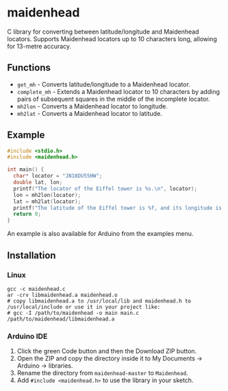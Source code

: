 # maidenhead
C library for converting between latitude/longitude and Maidenhead locators.
Supports Maidenhead locators up to 10 characters long, allowing for 13-metre accuracy.

## Functions
- `get_mh` - Converts latitude/longitude to a Maidenhead locator.
- `complete_mh` - Extends a Maidenhead locator to 10 characters by adding pairs of subsequent squares in the middle of the incomplete locator.
- `mh2lon` - Converts a Maidenhead locator to longitude.
- `mh2lat` - Converts a Maidenhead locator to latitude.

## Example
```c
#include <stdio.h>
#include <maidenhead.h>

int main() {
  char* locator = "JN18DU55HW";
  double lat, lon;
  printf("The locator of the Eiffel tower is %s.\n", locator);
  lon = mh2lon(locator);
  lat = mh2lat(locator);
  printf("The latitude of the Eiffel tower is %f, and its longitude is %f\n", lat, lon);
  return 0;
}
```

An example is also available for Arduino from the examples menu.

## Installation
### Linux
```
gcc -c maidenhead.c
ar -crv libmaidenhead.a maidenhead.o
# copy libmaidenhead.a to /usr/local/lib and maidenhead.h to /usr/local/include or use it in your project like:
# gcc -I /path/to/maidenhead -o main main.c /path/to/maidenhead/libmaidenhead.a
```
### Arduino IDE
1. Click the green Code button and then the Download ZIP button.
2. Open the ZIP and copy the directory inside it to My Documents -> Arduino -> libraries.
3. Rename the directory from `maidenhead-master` to `Maidenhead`.
4. Add `#include <maidenhead.h>` to use the library in your sketch.

